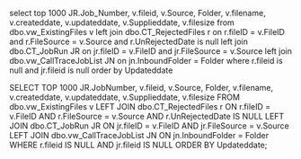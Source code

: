 select top 1000 
	JR.Job_Number,
	v.fileid, 
	v.Source,
	Folder,
	v.filename,
	v.createddate,
	v.updateddate,
	v.Supplieddate,
	v.filesize 
	from dbo.vw_ExistingFiles v
	left join dbo.CT_RejectedFiles r
		on r.fileID = v.FileID and r.FileSource = v.Source and r.UnRejectedDate is null
	left join dbo.CT_JobRun JR
		on jr.fileID = v.FileID and jr.FileSource = v.Source 
	left join dbo.vw_CallTraceJobList JN
		on jn.InboundFolder = Folder
	where r.fileid is null and jr.fileid is null
	order by Updateddate







 SELECT TOP 1000 JR.JobNumber, v.fileid, v.Source, Folder, v.filename, v.createddate, v.updateddate, v.Supplieddate, v.filesize
FROM dbo.vw_ExistingFiles v
LEFT JOIN dbo.CT_RejectedFiles r ON r.fileID = v.FileID AND r.FileSource = v.Source AND r.UnRejectedDate IS NULL
LEFT JOIN dbo.CT_JobRun JR ON jr.fileID = v.FileID AND jr.FileSource = v.Source
LEFT JOIN dbo.vw_CallTraceJobList JN ON jn.InboundFolder = Folder
WHERE r.fileid IS NULL AND jr.fileid IS NULL
ORDER BY Updateddate;

